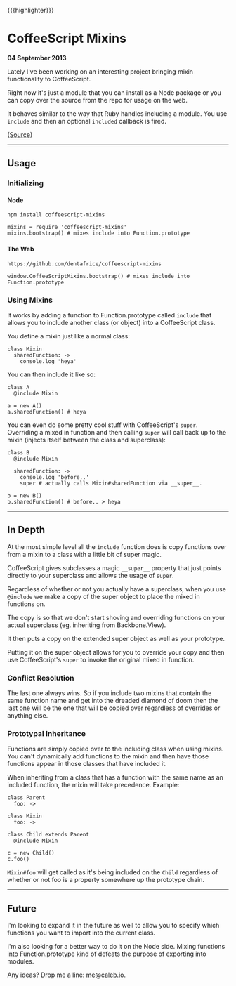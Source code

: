 {{{highlighter}}}
# CoffeeScript Mixins

**04 September 2013**

Lately I've been working on an interesting project bringing mixin functionality to CoffeeScript.

Right now it's just a module that you can install as a Node package or you can copy over the source from the repo for usage on the web.

It behaves similar to the way that Ruby handles including a module. You use `include` and then an optional `included` callback is fired.

([Source](https://github.com/dentafrice/coffeescript-mixins))

---

## Usage

### Initializing

#### Node

    npm install coffeescript-mixins

    mixins = require 'coffeescript-mixins'
    mixins.bootstrap() # mixes include into Function.prototype

#### The Web

    https://github.com/dentafrice/coffeescript-mixins

    window.CoffeeScriptMixins.bootstrap() # mixes include into Function.prototype

### Using Mixins

It works by adding a function to Function.prototype called `include` that allows you to include another class (or object) into a CoffeeScript class.

You define a mixin just like a normal class:

    class Mixin
      sharedFunction: ->
        console.log 'heya'

You can then include it like so:

    class A
      @include Mixin

    a = new A()
    a.sharedFunction() # heya

You can even do some pretty cool stuff with CoffeeScript's `super`. Overriding a mixed in function and then calling `super` will call back up to the mixin (injects itself between the class and superclass):

    class B
      @include Mixin

      sharedFunction: ->
        console.log 'before..'
        super # actually calls Mixin#sharedFunction via __super__.

    b = new B()
    b.sharedFunction() # before.. > heya

---

## In Depth

At the most simple level all the `include` function does is copy functions over from a mixin to a class with a little bit of super magic.

CoffeeScript gives subclasses a magic `__super__` property that just points directly to your superclass and allows the usage of `super`.

Regardless of whether or not you actually have a superclass, when you use `@include` we make a copy of the super object to place the mixed in functions on.

The copy is so that we don't start shoving and overriding functions on your actual superclass (eg. inheriting from Backbone.View).

It then puts a copy on the extended super object as well as your prototype.

Putting it on the super object allows for you to override your copy and then use CoffeeScript's `super` to invoke the original mixed in function.

### Conflict Resolution

The last one always wins. So if you include two mixins that contain the same function name and get into the dreaded diamond of doom then the last one will be the one that will be copied over regardless of overrides or anything else.

### Prototypal Inheritance

Functions are simply copied over to the including class when using mixins.  You can't dynamically add functions to the mixin and then have those functions appear in those classes that have included it.

When inheriting from a class that has a function with the same name as an included function, the mixin will take precedence.  Example:

    class Parent
      foo: ->

    class Mixin
      foo: ->

    class Child extends Parent
      @include Mixin

    c = new Child()
    c.foo()

`Mixin#foo` will get called as it's being included on the `Child` regardless of whether or not foo is a property somewhere up the prototype chain.

---

## Future

I'm looking to expand it in the future as well to allow you to specify which functions you want to import into the current class.

I'm also looking for a better way to do it on the Node side. Mixing functions into Function.prototype kind of defeats the purpose of exporting into modules.

Any ideas? Drop me a line: [me@caleb.io](mailto:me@caleb.io).
